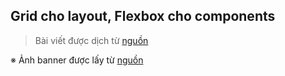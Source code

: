 ## Grid cho layout, Flexbox cho components

> Bài viết được dịch từ [nguồn](https://ishadeed.com/article/grid-layout-flexbox-components/)

※ Ảnh banner được lấy từ [nguồn](https://medium.com/youstart-labs/beginners-guide-to-choose-between-css-grid-and-flexbox-783005dd2412)
